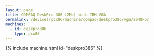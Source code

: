 ```yaml
---
layout: page
title: COMPAQ DeskPro 386 (2Mb) with IBM VGA
permalink: /devices/pcx86/machine/compaq/deskpro386/vga/2048kb/
machines:
  - id: deskpro386
    type: pcx86
---
```


{% include machine.html id="deskpro386" %}
